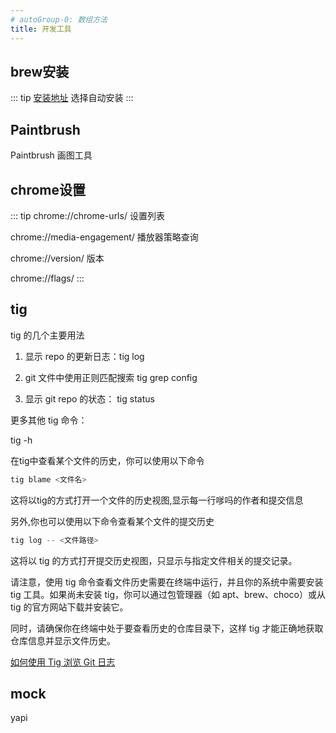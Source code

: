 ```yaml
---
# autoGroup-0: 数组方法
title: 开发工具
--- 
```


## brew安装

::: tip
[安装地址](https://zhuanlan.zhihu.com/p/111014448)
选择自动安装
:::

## Paintbrush
Paintbrush 画图工具

## chrome设置

::: tip
chrome://chrome-urls/    设置列表

chrome://media-engagement/  播放器策略查询

chrome://version/  版本

chrome://flags/
:::

## tig
tig 的几个主要用法

1. 显示 repo 的更新日志：tig log

2. git 文件中使用正则匹配搜索 tig grep config

3. 显示 git repo 的状态： tig status

更多其他 tig 命令：

tig -h

在tig中查看某个文件的历史，你可以使用以下命令
```js
tig blame <文件名>
```
这将以tig的方式打开一个文件的历史视图,显示每一行嗲吗的作者和提交信息

另外,你也可以使用以下命令查看某个文件的提交历史
```js
tig log -- <文件路径>
```
这将以 tig 的方式打开提交历史视图，只显示与指定文件相关的提交记录。

请注意，使用 tig 命令查看文件历史需要在终端中运行，并且你的系统中需要安装 tig 工具。如果尚未安装 tig，你可以通过包管理器（如 apt、brew、choco）或从 tig 的官方网站下载并安装它。

同时，请确保你在终端中处于要查看历史的仓库目录下，这样 tig 才能正确地获取仓库信息并显示文件历史。


[如何使用 Tig 浏览 Git 日志](https://linux.cn/article-11069-1.html)

## mock 
yapi
